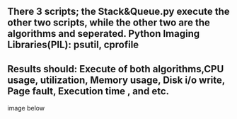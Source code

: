 There 3 scripts; the Stack&Queue.py execute the other two scripts, while the other two are the algorithms and seperated.
Python Imaging Libraries(PIL): psutil, cprofile
---
Results should: Execute of both algorithms,CPU usage, utilization, Memory usage, Disk i/o write, Page fault, Execution time , and etc.
---
image below
